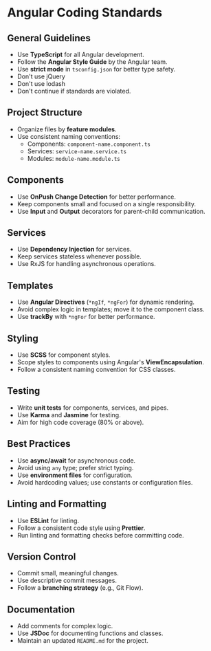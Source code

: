 # Angular Coding Standards

## General Guidelines
- Use **TypeScript** for all Angular development.
- Follow the **Angular Style Guide** by the Angular team.
- Use **strict mode** in `tsconfig.json` for better type safety.
- Don't use jQuery
- Don't use lodash
- Don't continue if standards are violated.

## Project Structure
- Organize files by **feature modules**.
- Use consistent naming conventions:
    - Components: `component-name.component.ts`
    - Services: `service-name.service.ts`
    - Modules: `module-name.module.ts`

## Components
- Use **OnPush Change Detection** for better performance.
- Keep components small and focused on a single responsibility.
- Use **Input** and **Output** decorators for parent-child communication.

## Services
- Use **Dependency Injection** for services.
- Keep services stateless whenever possible.
- Use RxJS for handling asynchronous operations.

## Templates
- Use **Angular Directives** (`*ngIf`, `*ngFor`) for dynamic rendering.
- Avoid complex logic in templates; move it to the component class.
- Use **trackBy** with `*ngFor` for better performance.

## Styling
- Use **SCSS** for component styles.
- Scope styles to components using Angular's **ViewEncapsulation**.
- Follow a consistent naming convention for CSS classes.

## Testing
- Write **unit tests** for components, services, and pipes.
- Use **Karma** and **Jasmine** for testing.
- Aim for high code coverage (80% or above).

## Best Practices
- Use **async/await** for asynchronous code.
- Avoid using `any` type; prefer strict typing.
- Use **environment files** for configuration.
- Avoid hardcoding values; use constants or configuration files.

## Linting and Formatting
- Use **ESLint** for linting.
- Follow a consistent code style using **Prettier**.
- Run linting and formatting checks before committing code.

## Version Control
- Commit small, meaningful changes.
- Use descriptive commit messages.
- Follow a **branching strategy** (e.g., Git Flow).

## Documentation
- Add comments for complex logic.
- Use **JSDoc** for documenting functions and classes.
- Maintain an updated `README.md` for the project.